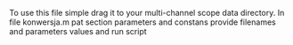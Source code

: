 To use this file simple drag it to your multi-channel scope data directory. In file konwersja.m pat section parameters and constans provide filenames and parameters values and run script 
